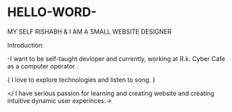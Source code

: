# HELLO-WORD-
MY SELF RISHABH &amp; I AM A SMALL WEBSITE  DESIGNER 

Introduction:

-I want to be self-taught devloper and currently, working at R.k. Cyber Cafe as a computer operator .

{ I love to explore technologies and listen to song. }

</ I have serious passion for learning and creating website and creating intuitive dynamic user experinces:->
